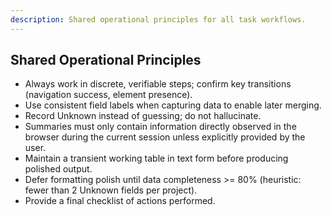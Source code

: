 ```yaml
---
description: Shared operational principles for all task workflows.
---
```


## Shared Operational Principles
- Always work in discrete, verifiable steps; confirm key transitions (navigation success, element presence).
- Use consistent field labels when capturing data to enable later merging.
- Record Unknown instead of guessing; do not hallucinate.
- Summaries must only contain information directly observed in the browser during the current session unless explicitly provided by the user.
- Maintain a transient working table in text form before producing polished output.
- Defer formatting polish until data completeness >= 80% (heuristic: fewer than 2 Unknown fields per project).
- Provide a final checklist of actions performed.
